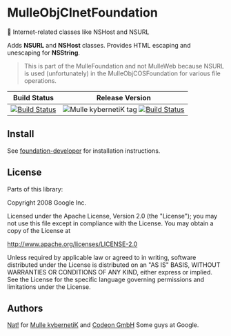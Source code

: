 # MulleObjCInetFoundation

📠 Internet-related classes like NSHost and NSURL

Adds **NSURL** and **NSHost** classes.
Provides HTML escaping and unescaping for **NSString**.


> This is part of the MulleFoundation and not MulleWeb because NSURL is used
> (unfortunately) in the MulleObjCOSFoundation for various file operations.



Build Status | Release Version
-------------|-----------------------------------
[![Build Status](https://travis-ci.org/MulleFoundation/MulleObjCInetFoundation.svg?branch=release)](https://travis-ci.org/MulleFoundation/MulleObjCInetFoundation) | ![Mulle kybernetiK tag](https://img.shields.io/github/tag/MulleFoundation/MulleObjCInetFoundation.svg) [![Build Status](https://travis-ci.org/MulleFoundation/MulleObjCInetFoundation.svg?branch=release)](https://travis-ci.org/MulleFoundation/MulleObjCInetFoundation)


## Install

See [foundation-developer](//github.com//foundation-developer) for
installation instructions.


## License

Parts of this library:

Copyright 2008 Google Inc.

Licensed under the Apache License, Version 2.0 (the "License"); you may not
use this file except in compliance with the License.  You may obtain a copy
of the License at

http://www.apache.org/licenses/LICENSE-2.0

Unless required by applicable law or agreed to in writing, software
distributed under the License is distributed on an "AS IS" BASIS, WITHOUT
WARRANTIES OR CONDITIONS OF ANY KIND, either express or implied.  See the
License for the specific language governing permissions and limitations under
the License.


## Authors

[Nat!](//www.mulle-kybernetik.com/weblog) for
[Mulle kybernetiK](//www.mulle-kybernetik.com) and
[Codeon GmbH](//www.codeon.de)
Some guys at Google.